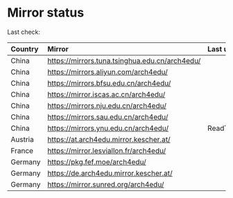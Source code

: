 <script src="./time.js"></script>
# Mirror status
Last check: <script type="text/javascript">localize(1693883866.311459);</script>

|Country|Mirror|Last update|
|:------|:-----|:----------|
|China|https://mirrors.tuna.tsinghua.edu.cn/arch4edu/|<script type="text/javascript">localize(1693809132);</script>|
|China|https://mirrors.aliyun.com/arch4edu/|<script type="text/javascript">localize(1693809132);</script>|
|China|https://mirrors.bfsu.edu.cn/arch4edu/|<script type="text/javascript">localize(1693809132);</script>|
|China|https://mirror.iscas.ac.cn/arch4edu/|<script type="text/javascript">localize(1693809132);</script>|
|China|https://mirrors.nju.edu.cn/arch4edu/|<script type="text/javascript">localize(1693809132);</script>|
|China|https://mirrors.sau.edu.cn/arch4edu/|<script type="text/javascript">localize(1693809132);</script>|
|China|https://mirrors.ynu.edu.cn/arch4edu/|ReadTimeout|
|Austria|https://at.arch4edu.mirror.kescher.at/|<script type="text/javascript">localize(1693809132);</script>|
|France|https://mirror.lesviallon.fr/arch4edu/|<script type="text/javascript">localize(1693809132);</script>|
|Germany|https://pkg.fef.moe/arch4edu/|<script type="text/javascript">localize(1693809132);</script>|
|Germany|https://de.arch4edu.mirror.kescher.at/|<script type="text/javascript">localize(1693809132);</script>|
|Germany|https://mirror.sunred.org/arch4edu/|<script type="text/javascript">localize(1693809132);</script>|

<script src="./tablefilter/tablefilter.js"></script>
<script src="./table.js"></script>